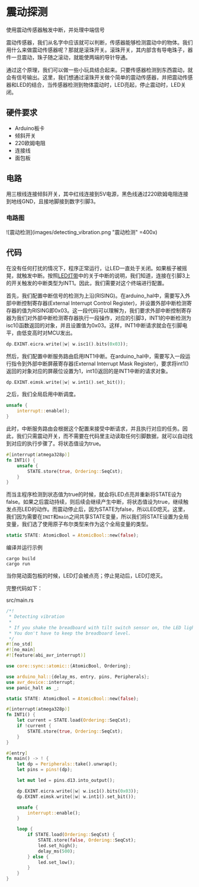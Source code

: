 # 震动探测
使用震动传感器触发中断，并处理中端信号

震动传感器，我们从名字中应该就可以判断，传感器能够检测震动中的物体。我们用什么来做震动传感器呢？那就是滚珠开关。滚珠开关，其内部含有导电珠子，器件一旦震动，珠子随之滚动，就能使两端的导针导通。

通过这个原理，我们可以做一些小玩具结合起来。只要传感器检测到东西震动，就会有信号输出。这里，我们想通过滚珠开关做个简单的震动传感器，并把震动传感器和LED的结合，当传感器检测到物体震动时，LED亮起，停止震动时，LED关闭。

## 硬件要求
- Arduino板卡
- 倾斜开关
- 220欧姆电阻
- 连接线
- 面包板

## 电路
用三根线连接倾斜开关，其中红线连接到5V电源，黑色线通过220欧姆电阻连接到地线GND，且接地脚接到数字引脚3。

### 电路图
![震动检测](images/detecting_vibration.png "震动检测" =400x)

## 代码
在没有任何打扰的情况下，程序正常运行，让LED一直处于关闭。如果板子被摇晃，就触发中断。按照[LED灯带](./ch61_range_for_led.md)中的关于中断的说明，我们知道，连接在引脚3上的开关触发的中断类型为INT1。因此，我们需要对这个终端进行配置。

首先，我们配置中断信号的检测为上沿(RISING)。在arduino_hal中，需要写入外部中断控制寄存器(External Interrupt Control Register)，并设置外部中断检测寄存器的值为RISING即0x03。这一段代码可以理解为，我们要求外部中断控制寄存器为我们对外部中断检测寄存器执行一段操作，对应的引脚3，INT1的中断检测为isc1()函数返回的对象，并且设置值为0x03。这样，INT1中断请求就会在引脚电平，由低变高时对MCU发出。
```rust
dp.EXINT.eicra.write(|w| w.isc1().bits(0x03));
```
然后，我们配置中断服务路由启用INT1中断。在arduino_hal中，需要写入一段运行指令到外部中断屏蔽寄存器(External Interrupt Mask Register)，要求将int1()返回的对象对应的屏蔽位设置为1，int1()返回的是INT1中断的请求对象。
```rust
dp.EXINT.eimsk.write(|w| w.int1().set_bit());
```
之后，我们全局启用中断调度。
```rust
unsafe {
    interrupt::enable();
}
```
此时，中断服务路由会根据这个配置来接受中断请求，并且执行对应的任务。因此，我们只需震动开关，而不需要在代码里主动读取任何引脚数据，就可以自动找到对应的执行步骤了。将状态值设为true。
```rust
#[interrupt(atmega328p)]
fn INT1() {
    unsafe {
        STATE.store(true, Ordering::SeqCst);
    }
}
```
而当主程序检测到状态值为true的时候，就会将LED点亮并重新将STATE设为false。如果之后震动持续，则后续会继续产生中断，将状态值设为true，继续触发点亮LED的动作。而震动停止后，因为STATE为false，所以LED熄灭。这里，我们因为需要在`INIT`和`main`之间共享STATE变量，所以我们将STATE设置为全局变量，我们选了使用原子布尔类型来作为这个全局变量的类型。
```rust
static STATE: AtomicBool = AtomicBool::new(false);
```

编译并运行示例
```shell
cargo build
cargo run
```
当你晃动面包板的时候，LED灯会被点亮；停止晃动后，LED灯熄灭。

完整代码如下：

src/main.rs
```rust
/*!
 * Detecting vibration
 * 
 * If you shake the breadboard with tilt switch sensor on, the LED light on, otherwise the LED will be off.
 * You don't have to keep the breadboard level.
 */
#![no_std]
#![no_main]
#![feature(abi_avr_interrupt)]

use core::sync::atomic::{AtomicBool, Ordering};

use arduino_hal::{delay_ms, entry, pins, Peripherals};
use avr_device::interrupt;
use panic_halt as _;

static STATE: AtomicBool = AtomicBool::new(false);

#[interrupt(atmega328p)]
fn INT1() {
    let current = STATE.load(Ordering::SeqCst);
    if !current {
        STATE.store(true, Ordering::SeqCst);
    }
}

#[entry]
fn main() -> ! {
    let dp = Peripherals::take().unwrap();
    let pins = pins!(dp);

    let mut led = pins.d13.into_output();

    dp.EXINT.eicra.write(|w| w.isc1().bits(0x03));
    dp.EXINT.eimsk.write(|w| w.int1().set_bit());

    unsafe {
        interrupt::enable();
    }

    loop {
        if STATE.load(Ordering::SeqCst) {
            STATE.store(false, Ordering::SeqCst);
            led.set_high();
            delay_ms(500);
        } else {
            led.set_low();
        }
    }
}
```